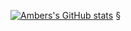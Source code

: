 [![Ambers's GitHub stats](https://github-readme-stats.vercel.app/api?username=avan-dam)](https://github.com/anuraghazra/github-readme-stats)
§
